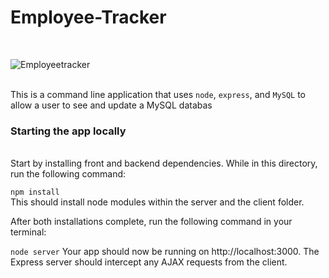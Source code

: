# Employee-Tracker
<br />


![Employeetracker](https://user-images.githubusercontent.com/62285850/98898461-a5f15000-24e8-11eb-8692-c30f08dada4a.gif)

<br />
This is a command line application that uses <code>node</code>, <code>express</code>, and <code>MySQL</code> to allow a user to see and update a MySQL databas
<br />
<h3>Starting the app locally</h3>
<br />
Start by installing front and backend dependencies. While in this directory, run the following command:
<br />

<code>npm install</code>
<br />
This should install node modules within the server and the client folder.
<br />

After both installations complete, run the following command in your terminal:
<br />

<code>node server</code>
Your app should now be running on http://localhost:3000. The Express server should intercept any AJAX requests from the client.
